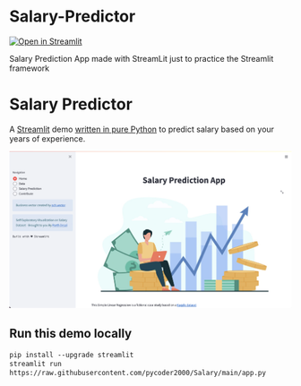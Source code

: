 # Salary-Predictor

[![Open in Streamlit](https://static.streamlit.io/badges/streamlit_badge_black_white.svg)](https://salary-predictor-stream.herokuapp.com/)

Salary Prediction App made with StreamLit just to practice the Streamlit framework

# Salary Predictor
A [Streamlit](https://streamlit.io) demo [written in pure Python](https://github.com/pycoder2000/Salary/blob/main/app.py) to predict salary based on your years of experience.

![Final App Animation](./images/Screenshot.png "Website demo")

## Run this demo locally
```
pip install --upgrade streamlit
streamlit run https://raw.githubusercontent.com/pycoder2000/Salary/main/app.py
```